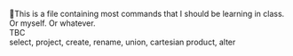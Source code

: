 📢This is a file containing most commands that I should be learning in class. Or myself. Or whatever.  
TBC  
select, project, create, rename, union, cartesian product, alter
